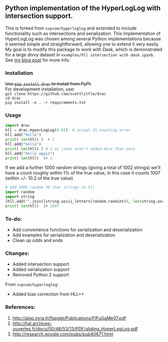 Python implementation of the HyperLogLog with intersection support. 
--------------------------------------------------------------------------------------------------

This is forked from `svpcom/hyperloglog` and extended to include functionality such as intersections and serialization.  This implementation of HyperLogLog was chosen among several Python implementations because it seemed simple and straightforward, allowing one to extend it very easily.  My goal is to modify this package to work with Dask, which is demonstrated for a large divvy dataset in `examples/hll intersection with dask.ipynb`.  See [my blog post](http://scottlittle.org/Cardinality-estimation-in-Parallel/) for more info.

### Installation

~~Use ``pip install drac`` to install from PyPI.~~ <br>
For development installation, use: <br>
`git clone https://github.com/scottlittle/drac` <br>
`cd drac` <br>
`pip install -e . -r requirements.txt` <br>

### Usage

```python
import drac
hll = drac.HyperLogLog(0.01)  # accept 1% counting error
hll.add("hello")
print( len(hll) )  # 1
hll.add("hello")
print( len(hll) ) # 1 as items aren't added more than once
hll.add("hello again")
print( len(hll)  )# 2
```
If we add a further 1000 random strings (giving a total of 1002 strings) we'll have a count roughly within 1% of the true value, in this case it counts 1007 (within +/- 10.2 of the true value)

```python
# add 1000 random 30 char strings to hll
import random
import string
[hll.add("".join([string.ascii_letters[random.randint(0, len(string.ascii_letters)-1)] for n in range(30)])) for m in range(1000)]  
print( len(hll)  )# 1007
```

### To-do:

- Add convenience functions for serialization and deserialization
- Add examples for serialization and deserialization
- Clean up odds and ends

### Changes:

- Added intersection support
- Added serialization support
- Removed Python 2 support

From `svpcom/hyperloglog`:
- Added bias correction from HLL++

### References:

1. http://algo.inria.fr/flajolet/Publications/FlFuGaMe07.pdf
2. http://hal.archives-ouvertes.fr/docs/00/46/53/13/PDF/sliding_HyperLogLog.pdf
3. http://research.google.com/pubs/pub40671.html
